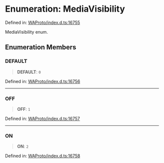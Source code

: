 # Enumeration: MediaVisibility

Defined in: [WAProto/index.d.ts:16755](https://github.com/Fokusdotid/Baileys/blob/abcb8d9f2160683543784d4a7641ec0f8c55ed7e/WAProto/index.d.ts#L16755)

MediaVisibility enum.

## Enumeration Members

### DEFAULT

> **DEFAULT**: `0`

Defined in: [WAProto/index.d.ts:16756](https://github.com/Fokusdotid/Baileys/blob/abcb8d9f2160683543784d4a7641ec0f8c55ed7e/WAProto/index.d.ts#L16756)

***

### OFF

> **OFF**: `1`

Defined in: [WAProto/index.d.ts:16757](https://github.com/Fokusdotid/Baileys/blob/abcb8d9f2160683543784d4a7641ec0f8c55ed7e/WAProto/index.d.ts#L16757)

***

### ON

> **ON**: `2`

Defined in: [WAProto/index.d.ts:16758](https://github.com/Fokusdotid/Baileys/blob/abcb8d9f2160683543784d4a7641ec0f8c55ed7e/WAProto/index.d.ts#L16758)
